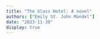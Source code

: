 ```yaml
---
title: "The Glass Hotel: A novel"
authors: ["Emily St. John Mandel"]
date: "2023-11-30"
display: true
---
```


<!-- Your comments or review here -->
